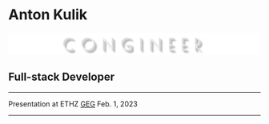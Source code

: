 # Anton Kulik

![CONGINEER logo](images/congineer_logo.png)

## Full-stack Developer

---

Presentation at ETHZ [GEG](https://geg.ethz.ch/) Feb. 1, 2023

---
